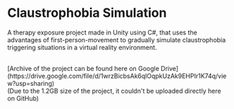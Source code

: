 # Claustrophobia Simulation
A therapy exposure project made in Unity using C#, that uses the advantages of first-person-movement to gradually simulate claustrophobia triggering situations in a virtual reality environment.

<br>
[Archive of the project can be found here on Google Drive](https://drive.google.com/file/d/1wrzBicbsAk6qlOqpkUzAk9EHPIr1K74q/view?usp=sharing) 
<br>
(Due to the 1.2GB size of the project, it couldn't be uploaded directly here on GitHub)

